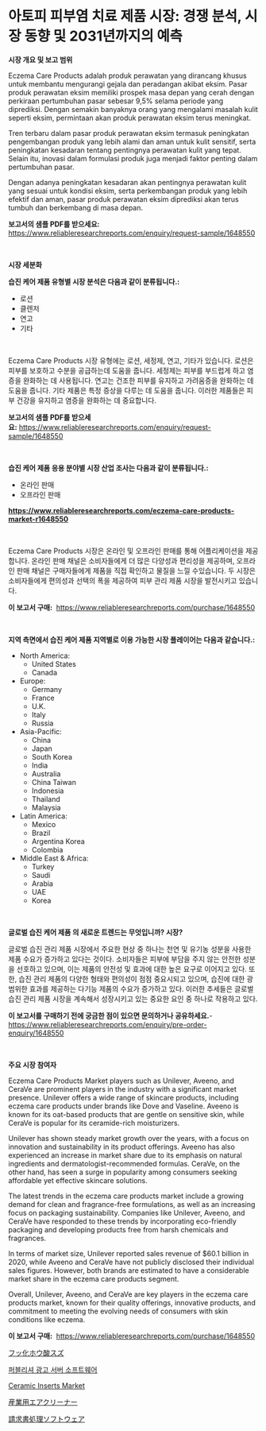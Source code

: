<p><h1>아토피 피부염 치료 제품 시장: 경쟁 분석, 시장 동향 및 2031년까지의 예측</h1></p><p><strong>시장 개요 및 보고 범위</strong></p>
<p><p>Eczema Care Products adalah produk perawatan yang dirancang khusus untuk membantu mengurangi gejala dan peradangan akibat eksim. Pasar produk perawatan eksim memiliki prospek masa depan yang cerah dengan perkiraan pertumbuhan pasar sebesar 9,5% selama periode yang diprediksi. Dengan semakin banyaknya orang yang mengalami masalah kulit seperti eksim, permintaan akan produk perawatan eksim terus meningkat.</p><p>Tren terbaru dalam pasar produk perawatan eksim termasuk peningkatan pengembangan produk yang lebih alami dan aman untuk kulit sensitif, serta peningkatan kesadaran tentang pentingnya perawatan kulit yang tepat. Selain itu, inovasi dalam formulasi produk juga menjadi faktor penting dalam pertumbuhan pasar.</p><p>Dengan adanya peningkatan kesadaran akan pentingnya perawatan kulit yang sesuai untuk kondisi eksim, serta perkembangan produk yang lebih efektif dan aman, pasar produk perawatan eksim diprediksi akan terus tumbuh dan berkembang di masa depan.</p></p>
<p><strong>보고서의 샘플 PDF를 받으세요:</strong> <a href="https://www.reliableresearchreports.com/enquiry/request-sample/1648550">https://www.reliableresearchreports.com/enquiry/request-sample/1648550</a></p>
<p>&nbsp;</p>
<p><strong>시장 세분화</strong></p>
<p><strong>습진 케어 제품 유형별 시장 분석은 다음과 같이 분류됩니다.:</strong></p>
<p><ul><li>로션</li><li>클렌저</li><li>연고</li><li>기타</li></ul></p>
<p>&nbsp;</p>
<p><p>Eczema Care Products 시장 유형에는 로션, 세정제, 연고, 기타가 있습니다. 로션은 피부를 보호하고 수분을 공급하는데 도움을 줍니다. 세정제는 피부를 부드럽게 하고 염증을 완화하는 데 사용됩니다. 연고는 건조한 피부를 유지하고 가려움증을 완화하는 데 도움을 줍니다. 기타 제품은 특정 증상을 다루는 데 도움을 줍니다. 이러한 제품들은 피부 건강을 유지하고 염증을 완화하는 데 중요합니다.</p></p>
<p><strong>보고서의 샘플 PDF를 받으세요:</strong>&nbsp;<a href="https://www.reliableresearchreports.com/enquiry/request-sample/1648550">https://www.reliableresearchreports.com/enquiry/request-sample/1648550</a></p>
<p>&nbsp;</p>
<p><strong> 습진 케어 제품 응용 분야별 시장 산업 조사는 다음과 같이 분류됩니다.:</strong></p>
<p><ul><li>온라인 판매</li><li>오프라인 판매</li></ul></p>
<p><strong><a href="https://www.reliableresearchreports.com/eczema-care-products-market-r1648550">https://www.reliableresearchreports.com/eczema-care-products-market-r1648550</a></strong></p>
<p>&nbsp;</p>
<p><p>Eczema Care Products 시장은 온라인 및 오프라인 판매를 통해 어플리케이션을 제공합니다. 온라인 판매 채널은 소비자들에게 더 많은 다양성과 편리성을 제공하며, 오프라인 판매 채널은 구매자들에게 제품을 직접 확인하고 물질을 느낄 수있습니다. 두 시장은 소비자들에게 편의성과 선택의 폭을 제공하여 피부 관리 제품 시장을 발전시키고 있습니다.</p></p>
<p><strong>이 보고서 구매:</strong>&nbsp; <a href="https://www.reliableresearchreports.com/purchase/1648550">https://www.reliableresearchreports.com/purchase/1648550</a></p>
<p>&nbsp;</p>
<p><strong>지역 측면에서 습진 케어 제품 지역별로 이용 가능한 시장 플레이어는 다음과 같습니다.:</strong></p>
<p><ul>
    <li>
        North America:
        <ul>
            <li>United States</li>
            <li>Canada</li>
        </ul>
    </li>
    <li>
        Europe:
        <ul>
            <li>Germany</li>
            <li>France</li>
            <li>U.K.</li>
            <li>Italy</li>
            <li>Russia</li>
        </ul>
    </li>
    <li>
        Asia-Pacific:
        <ul>
            <li>China</li>
            <li>Japan</li>
            <li>South Korea</li>
            <li>India</li>
            <li>Australia</li>
            <li>China Taiwan</li>
            <li>Indonesia</li>
            <li>Thailand</li>
            <li>Malaysia</li>
        </ul>
    </li>
    <li>
        Latin America:
        <ul>
            <li>Mexico</li>
            <li>Brazil</li>
            <li>Argentina Korea</li>
            <li>Colombia</li>
        </ul>
    </li>
    <li>
        Middle East & Africa:
        <ul>
            <li>Turkey</li>
            <li>Saudi</li>
            <li>Arabia</li>
            <li>UAE</li>
            <li>Korea</li>
        </ul>
    </li>
    </ul></p>
<p>&nbsp;</p>
<p><strong>글로벌 습진 케어 제품 의 새로운 트렌드는 무엇입니까? 시장?</strong></p>
<p><p>글로벌 습진 관리 제품 시장에서 주요한 현상 중 하나는 천연 및 유기농 성분을 사용한 제품 수요가 증가하고 있다는 것이다. 소비자들은 피부에 부담을 주지 않는 안전한 성분을 선호하고 있으며, 이는 제품의 안전성 및 효과에 대한 높은 요구로 이어지고 있다. 또한, 습진 관리 제품의 다양한 형태와 편의성이 점점 중요시되고 있으며, 습진에 대한 광범위한 효과를 제공하는 다기능 제품의 수요가 증가하고 있다. 이러한 추세들은 글로벌 습진 관리 제품 시장을 계속해서 성장시키고 있는 중요한 요인 중 하나로 작용하고 있다.</p></p>
<p><strong>이 보고서를 구매하기 전에 궁금한 점이 있으면 문의하거나 공유하세요.</strong>- <a href="https://www.reliableresearchreports.com/enquiry/pre-order-enquiry/1648550">https://www.reliableresearchreports.com/enquiry/pre-order-enquiry/1648550</a></p>
<p>&nbsp;</p>
<p><strong>주요 시장 참여자</strong></p>
<p><p>Eczema Care Products Market players such as Unilever, Aveeno, and CeraVe are prominent players in the industry with a significant market presence. Unilever offers a wide range of skincare products, including eczema care products under brands like Dove and Vaseline. Aveeno is known for its oat-based products that are gentle on sensitive skin, while CeraVe is popular for its ceramide-rich moisturizers.</p><p>Unilever has shown steady market growth over the years, with a focus on innovation and sustainability in its product offerings. Aveeno has also experienced an increase in market share due to its emphasis on natural ingredients and dermatologist-recommended formulas. CeraVe, on the other hand, has seen a surge in popularity among consumers seeking affordable yet effective skincare solutions.</p><p>The latest trends in the eczema care products market include a growing demand for clean and fragrance-free formulations, as well as an increasing focus on packaging sustainability. Companies like Unilever, Aveeno, and CeraVe have responded to these trends by incorporating eco-friendly packaging and developing products free from harsh chemicals and fragrances.</p><p>In terms of market size, Unilever reported sales revenue of $60.1 billion in 2020, while Aveeno and CeraVe have not publicly disclosed their individual sales figures. However, both brands are estimated to have a considerable market share in the eczema care products segment.</p><p>Overall, Unilever, Aveeno, and CeraVe are key players in the eczema care products market, known for their quality offerings, innovative products, and commitment to meeting the evolving needs of consumers with skin conditions like eczema.</p></p>
<p><strong>이 보고서 구매:</strong>&nbsp;&nbsp;<a href="https://www.reliableresearchreports.com/purchase/1648550">https://www.reliableresearchreports.com/purchase/1648550</a></p>
<p><p><a href="https://github.com/LeanneBruen2023/Market-Research-Report-List-1/blob/main/488611030879.md">フッ化ホウ酸スズ</a></p><p><a href="https://medium.com/@dulcewisozk/%EC%B6%9C%ED%8C%90%EC%82%AC-%EA%B4%91%EA%B3%A0-%EC%84%9C%EB%B2%84-%EC%86%8C%ED%94%84%ED%8A%B8%EC%9B%A8%EC%96%B4-%EC%8B%9C%EC%9E%A5-%EB%A9%94%ED%8A%B8%EB%A6%AD%EC%8A%A4-%ED%95%B4%EB%8F%85-%EC%8B%9C%EC%9E%A5-%EC%A0%90%EC%9C%A0%EC%9C%A8-%ED%8A%B8%EB%A0%8C%EB%93%9C-%EB%B0%8F-%EC%84%B1%EC%9E%A5-%ED%8C%A8%ED%84%B4-26cbbf229964">퍼블리셔 광고 서버 소프트웨어</a></p><p><a href="https://github.com/Sinjinluong3e0awx2m195k76/Market-Research-Report-List-2/blob/main/ceramic-inserts-market.md">Ceramic Inserts Market</a></p><p><a href="https://medium.com/@alliegrater55/%E7%94%A3%E6%A5%AD%E7%94%A8%E7%A9%BA%E6%B0%97%E6%B8%85%E6%B5%84%E6%A9%9F%E5%B8%82%E5%A0%B4-2031%E5%B9%B4%E3%81%BE%E3%81%A7%E3%81%AE%E6%88%90%E5%8A%9F%E3%81%99%E3%82%8B%E4%BA%8B%E6%A5%AD%E6%88%A6%E7%95%A5%E3%81%AE%E9%8D%B5-eb7807c0b88e">産業用エアクリーナー</a></p><p><a href="https://github.com/zekaoe592392/Market-Research-Report-List-1/blob/main/311609930880.md">請求書処理ソフトウェア</a></p></p>